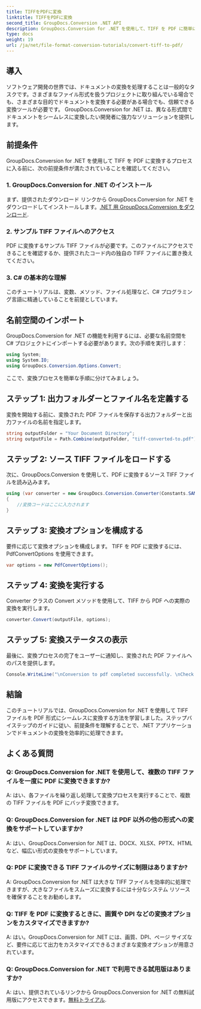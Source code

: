 ```yaml
---
title: TIFFをPDFに変換
linktitle: TIFFをPDFに変換
second_title: GroupDocs.Conversion .NET API
description: GroupDocs.Conversion for .NET を使用して、TIFF を PDF に簡単に変換する方法を学びます。シンプル、効率的、シームレスなドキュメント変換ソリューション。
type: docs
weight: 19
url: /ja/net/file-format-conversion-tutorials/convert-tiff-to-pdf/
---
```

## 導入

ソフトウェア開発の世界では、ドキュメントの変換を処理することは一般的なタスクです。さまざまなファイル形式を扱うプロジェクトに取り組んでいる場合でも、さまざまな目的でドキュメントを変換する必要がある場合でも、信頼できる変換ツールが必要です。 GroupDocs.Conversion for .NET は、異なる形式間でドキュメントをシームレスに変換したい開発者に強力なソリューションを提供します。

## 前提条件

GroupDocs.Conversion for .NET を使用して TIFF を PDF に変換するプロセスに入る前に、次の前提条件が満たされていることを確認してください。

### 1. GroupDocs.Conversion for .NET のインストール
まず、提供されたダウンロード リンクから GroupDocs.Conversion for .NET をダウンロードしてインストールします。[.NET 用 GroupDocs.Conversion をダウンロード](https://releases.groupdocs.com/conversion/net/).

### 2. サンプル TIFF ファイルへのアクセス
PDF に変換するサンプル TIFF ファイルが必要です。このファイルにアクセスできることを確認するか、提供されたコード内の独自の TIFF ファイルに置き換えてください。

### 3. C# の基本的な理解
このチュートリアルは、変数、メソッド、ファイル処理など、C# プログラミング言語に精通していることを前提としています。

## 名前空間のインポート

GroupDocs.Conversion for .NET の機能を利用するには、必要な名前空間を C# プロジェクトにインポートする必要があります。次の手順を実行します：

```csharp
using System;
using System.IO;
using GroupDocs.Conversion.Options.Convert;
```

ここで、変換プロセスを簡単な手順に分けてみましょう。

## ステップ 1: 出力フォルダーとファイル名を定義する

変換を開始する前に、変換された PDF ファイルを保存する出力フォルダーと出力ファイルの名前を指定します。

```csharp
string outputFolder = "Your Document Directory";
string outputFile = Path.Combine(outputFolder, "tiff-converted-to.pdf");
```

## ステップ 2: ソース TIFF ファイルをロードする

次に、GroupDocs.Conversion を使用して、PDF に変換するソース TIFF ファイルを読み込みます。

```csharp
using (var converter = new GroupDocs.Conversion.Converter(Constants.SAMPLE_TIFF))
{
    //変換コードはここに入力されます
}
```

## ステップ 3: 変換オプションを構成する

要件に応じて変換オプションを構成します。 TIFF を PDF に変換するには、PdfConvertOptions を使用できます。

```csharp
var options = new PdfConvertOptions();
```

## ステップ 4: 変換を実行する

Converter クラスの Convert メソッドを使用して、TIFF から PDF への実際の変換を実行します。

```csharp
converter.Convert(outputFile, options);
```

## ステップ 5: 変換ステータスの表示

最後に、変換プロセスの完了をユーザーに通知し、変換された PDF ファイルへのパスを提供します。

```csharp
Console.WriteLine("\nConversion to pdf completed successfully. \nCheck output in {0}", outputFolder);
```

## 結論

このチュートリアルでは、GroupDocs.Conversion for .NET を使用して TIFF ファイルを PDF 形式にシームレスに変換する方法を学習しました。ステップバイステップのガイドに従い、前提条件を理解することで、.NET アプリケーションでドキュメントの変換を効率的に処理できます。

## よくある質問

### Q: GroupDocs.Conversion for .NET を使用して、複数の TIFF ファイルを一度に PDF に変換できますか?

A: はい、各ファイルを繰り返し処理して変換プロセスを実行することで、複数の TIFF ファイルを PDF にバッチ変換できます。

### Q: GroupDocs.Conversion for .NET は PDF 以外の他の形式への変換をサポートしていますか?

A: はい、GroupDocs.Conversion for .NET は、DOCX、XLSX、PPTX、HTML など、幅広い形式の変換をサポートしています。

### Q: PDF に変換できる TIFF ファイルのサイズに制限はありますか?

A: GroupDocs.Conversion for .NET は大きな TIFF ファイルを効率的に処理できますが、大きなファイルをスムーズに変換するには十分なシステム リソースを確保することをお勧めします。

### Q: TIFF を PDF に変換するときに、画質や DPI などの変換オプションをカスタマイズできますか?

A: はい。GroupDocs.Conversion for .NET には、画質、DPI、ページ サイズなど、要件に応じて出力をカスタマイズできるさまざまな変換オプションが用意されています。

### Q: GroupDocs.Conversion for .NET で利用できる試用版はありますか?

 A: はい、提供されているリンクから GroupDocs.Conversion for .NET の無料試用版にアクセスできます。[無料トライアル](https://releases.groupdocs.com/).
